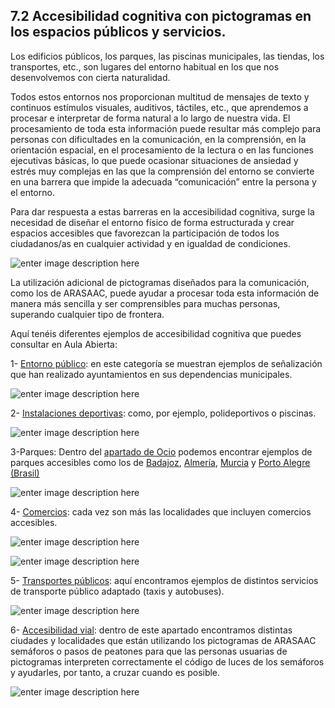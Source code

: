 ## 7.2 Accesibilidad cognitiva con pictogramas en los espacios públicos y servicios.

Los edificios públicos, los parques, las piscinas municipales, las tiendas, los transportes, etc., son lugares del entorno habitual en los que nos desenvolvemos con cierta naturalidad.

Todos estos entornos nos proporcionan multitud de mensajes de texto y continuos estímulos visuales, auditivos, táctiles, etc., que aprendemos a procesar e interpretar de forma natural a lo largo de nuestra vida. El procesamiento de toda esta información puede resultar más complejo para personas con dificultades en la comunicación, en la comprensión, en la orientación espacial, en el procesamiento de la lectura o en las funciones ejecutivas básicas, lo que puede ocasionar situaciones de ansiedad y estrés muy complejas en las que la comprensión del entorno se convierte en una barrera que impide la adecuada “comunicación” entre la persona y el entorno.

Para dar respuesta a estas barreras en la accesibilidad cognitiva, surge la necesidad de diseñar el entorno físico de forma estructurada y crear espacios accesibles que favorezcan la participación de todos los ciudadanos/as en cualquier actividad y en igualdad de condiciones.

![enter image description here](https://static.arasaac.org/images/aularagon/Badajoz_inclusivo_parques_4.jpg)

La utilización adicional de pictogramas diseñados para la comunicación, como los de ARASAAC, puede ayudar a procesar toda esta información de manera más sencilla y ser comprensibles para muchas personas, superando cualquier tipo de frontera.

Aquí tenéis diferentes ejemplos de accesibilidad cognitiva que puedes consultar en Aula Abierta:

1- [Entorno público](http://aulaabierta.arasaac.org/ejemplos_uso_entorno_publico): en este categoría se muestran ejemplos de señalización que han realizado ayuntamientos en sus dependencias municipales.

![enter image description here](https://static.arasaac.org/images/aularagon/Pictogramas_ARASAAC_Ayuntamiento_Oviedo_6-1030x725.jpg)

2- [Instalaciones deportivas](http://aulaabierta.arasaac.org/ejemplos_uso_deporte): como, por ejemplo, polideportivos o piscinas.

![enter image description here](https://static.arasaac.org/images/aularagon/alday_1.jpg)

3-Parques: Dentro del [apartado de Ocio](http://aulaabierta.arasaac.org/ejemplos_uso_ocio) podemos encontrar ejemplos de parques accesibles como los de [Badajoz](http://aulaabierta.arasaac.org/archivos/Items%20de%20portfolio/parques-publicos-badajoz), [Almería](http://aulaabierta.arasaac.org/archivos/Items%20de%20portfolio/parque-de-las-familias-almeria), [Murcia](http://aulaabierta.arasaac.org/archivos/Items%20de%20portfolio/parque-cristo-resucitado-murcia) y [Porto Alegre (Brasil)](http://aulaabierta.arasaac.org/archivos/Items%20de%20portfolio/praca-do-gasometro-porto-alegre)

![enter image description here](https://static.arasaac.org/images/aularagon/Praca_Do_Gasometro_1.jpg)

4- [Comercios](http://aulaabierta.arasaac.org/ejemplos_uso_comercio): cada vez son más las localidades que incluyen comercios accesibles.

![enter image description here](https://static.arasaac.org/images/aularagon/Pon_un_picto_en_tu_distrito_pictogramas_ARASAAC_7.jpg)

![enter image description here](https://static.arasaac.org/images/aularagon/Mislata_ARASAAC_5.jpg)

5- [Transportes públicos](http://aulaabierta.arasaac.org/ejemplos_uso_transportes): aquí encontramos ejemplos de distintos servicios de transporte público adaptado (taxis y autobuses).

![enter image description here](https://static.arasaac.org/images/aularagon/Autobuses_Badajoz_se%C3%B1alectica_pictogramas_ARASAAC_2-1030x570.jpg)


6- [Accesibilidad vial](http://aulaabierta.arasaac.org/archivos/Items%20de%20portfolio/accesibilidad-vial): dentro de este apartado encontramos distintas ciudades y localidades que están utilizando los pictogramas de ARASAAC semáforos o pasos de peatones para que las personas usuarias de pictogramas interpreten correctamente el código de luces de los semáforos y ayudarles, por tanto, a cruzar cuando es posible.

![enter image description here](https://static.arasaac.org/images/aularagon/Vicar_Almaeria_Pasos_peatones_1-1030x686.jpg)
